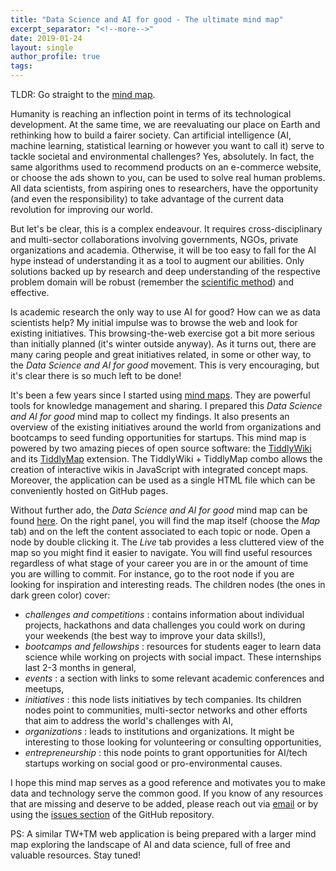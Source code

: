 ```yaml
---
title: "Data Science and AI for good - The ultimate mind map"
excerpt_separator: "<!--more-->"
date: 2019-01-24
layout: single
author_profile: true
tags:
---
```


TLDR: Go straight to the [mind map](https://carlgogo.github.io/AI4G_mindmap/).

Humanity is reaching an inflection point in terms of its technological development. At the same time, we are reevaluating our place on Earth and rethinking how to build a fairer society. Can artificial intelligence (AI, machine learning, statistical learning or however you want to call it) serve to tackle societal and environmental challenges? Yes, absolutely. In fact, the same algorithms used to recommend products on an e-commerce website, or choose the ads shown to you, can be used to solve real human problems. All data scientists, from aspiring ones to researchers, have the opportunity (and even the responsibility) to take advantage of the current data revolution for improving our world.

<!--more-->

But let's be clear, this is a complex endeavour. It requires cross-disciplinary and multi-sector collaborations involving governments, NGOs, private organizations and academia. Otherwise, it will be too easy to fall for the AI hype instead of understanding it as a tool to augment our abilities. Only solutions backed up by research and deep understanding of the respective problem domain will be robust (remember the [scientific method](https://en.wikipedia.org/wiki/Scientific_method)) and effective.

Is academic research the only way to use AI for good? How can we as data scientists help? My initial impulse was to browse the web and look for existing initiatives. This browsing-the-web exercise got a bit more serious than initially planned (it's winter outside anyway). As it turns out, there are many caring people and great initiatives related, in some or other way, to the *Data Science and AI for good* movement. This is very encouraging, but it's clear there is so much left to be done!

It's been a few years since I started using [mind maps](https://en.wikipedia.org/wiki/Mind_map). They are powerful tools for knowledge management and sharing. I prepared this *Data Science and AI for good* mind map to collect my findings. It also presents an overview of the existing initiatives around the world from organizations and bootcamps to seed funding opportunities for startups. This mind map is powered by two amazing pieces of open source software: the [TiddlyWiki](https://tiddlywiki.com/) and its [TiddlyMap](http://tiddlymap.org/) extension. The TiddlyWiki + TiddlyMap combo allows the creation of interactive wikis in JavaScript with integrated concept maps. Moreover, the application can be used as a single HTML file which can be conveniently hosted on GitHub pages.

Without further ado, the *Data Science and AI for good* mind map can be found [here](https://carlgogo.github.io/AI4G_mindmap/). On the right panel, you will find the map itself (choose the *Map* tab) and on the left the content associated to each topic or node. Open a node by double clicking it. The *Live* tab provides a less cluttered view of the map so you might find it easier to navigate. You will find useful resources regardless of what stage of your career you are in or the amount of time you are willing to commit. For instance, go to the root node if you are looking for inspiration and interesting reads. The children nodes (the ones in dark green color) cover:

* *challenges and competitions* : contains information about individual projects, hackathons and data challenges you could work on during your weekends (the best way to improve your data skills!),
* *bootcamps and fellowships* : resources for students eager to learn data science while working on projects with social impact. These internships last 2-3 months in general,
* *events* : a section with links to some relevant academic conferences and meetups,
* *initiatives* : this node lists initiatives by tech companies. Its children nodes point to communities, multi-sector networks and other efforts that aim to address the world's challenges with AI,
* *organizations* : leads to institutions and organizations. It might be interesting to those looking for volunteering or consulting opportunities,
* *entrepreneurship* : this node points to grant opportunities for AI/tech startups working on social good or pro-environmental causes.

I hope this mind map serves as a good reference and motivates you to make data and technology serve the common good. If you know of any resources that are missing and deserve to be added, please reach out via [email](carlosgg33@gmail.com) or by using the [issues section](https://github.com/carlgogo/AI4G_mindmap/issues) of the GitHub repository.

PS: A similar TW+TM web application is being prepared with a larger mind map exploring the landscape of AI and data science, full of free and valuable resources. Stay tuned!

